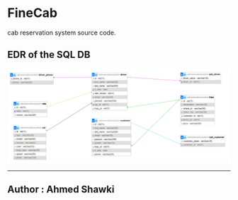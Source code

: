 # FineCab
cab reservation system source code.

## EDR of the SQL DB
![alt text](ERD.png)

---
Author : Ahmed Shawki
---
